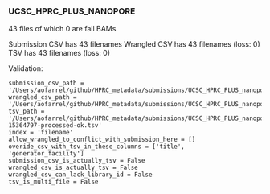 ### UCSC_HPRC_PLUS_NANOPORE

43 files of which 0 are fail BAMs

Submission CSV has 43 filenames
Wrangled CSV has 43 filenames (loss: 0)
TSV has 43 filenames (loss: 0)


Validation:
```
submission_csv_path = '/Users/aofarrel/github/HPRC_metadata/submissions/UCSC_HPRC_PLUS_nanopore/UCSC_HPRC_PLUS_nanopore_submission_metadata.csv'
wrangled_csv_path = '/Users/aofarrel/github/HPRC_metadata/submissions/UCSC_HPRC_PLUS_nanopore/UCSC_HPRC_PLUS_nanopore_data_table.csv'
tsv_path = '/Users/aofarrel/github/HPRC_metadata/submissions/UCSC_HPRC_PLUS_nanopore/metadata-15364797-processed-ok.tsv'
index = 'filename'
allow_wrangled_to_conflict_with_submission_here = []
overide_csv_with_tsv_in_these_columns = ['title', 'generator_facility']
submission_csv_is_actually_tsv = False
wrangled_csv_is_actually_tsv = False
wrangled_csv_can_lack_library_id = False
tsv_is_multi_file = False
```